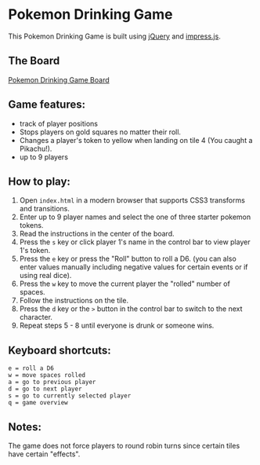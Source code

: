 # Pokemon Drinking Game
This Pokemon Drinking Game is built using [jQuery](http://jquery.com) and [impress.js](https://github.com/bartaz/impress.js/).

## The Board

[Pokemon Drinking Game Board](http://bytebucket.org/smleimberg/pokemon-drinking-game/raw/9f73f2b161b5e3b26e04f8c624999debe81c9eba/wall-old.png)

## Game features:

- track of player positions
- Stops players on gold squares no matter their roll.
- Changes a player's token to yellow when landing on tile 4 (You caught a Pikachu!).
- up to 9 players

## How to play:

1. Open `index.html` in a modern browser that supports CSS3 transforms and transitions.
2. Enter up to 9 player names and select the one of three starter pokemon tokens.
3. Read the instructions in the center of the board.
4. Press the `s` key or click player 1's name in the control bar to view player 1's token.
5. Press the `e` key or press the "Roll" button to roll a D6. (you can also enter values manually including negative values for certain events or if using real dice).
6. Press the `w` key to move the current player the "rolled" number of spaces.
7. Follow the instructions on the tile.
8. Press the `d` key or the `>` button in the control bar to switch to the next character.
9. Repeat steps 5 - 8 until everyone is drunk or someone wins.

## Keyboard shortcuts:

	e = roll a D6
	w = move spaces rolled
	a = go to previous player
	d = go to next player
	s = go to currently selected player
	q = game overview

## Notes:

The game does not force players to round robin turns since certain tiles have certain "effects".
